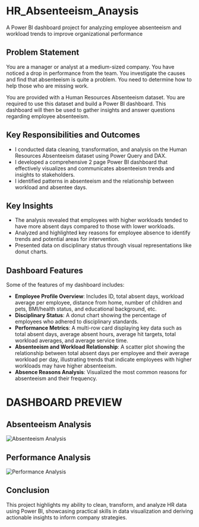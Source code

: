 # HR_Absenteeism_Anaysis
A Power BI dashboard project for analyzing employee absenteeism and workload trends to improve organizational performance

## Problem Statement
You are a manager or analyst at a medium-sized company. You have noticed a drop in performance from the team. You investigate the causes and find that absenteeism is quite a problem. You need to determine how to help those who are missing work.

You are provided with a Human Resources Absenteeism dataset. You are required to use this dataset and build a Power BI dashboard. This dashboard will then be used to gather insights and answer questions regarding employee absenteeism.

## Key Responsibilities and Outcomes
- I conducted data cleaning, transformation, and analysis on the Human Resources Absenteeism dataset using Power Query and DAX.
- I developed a comprehensive 2 page Power BI dashboard that effectively visualizes and communicates absenteeism trends and insights to stakeholders.
- I identified patterns in absenteeism and the relationship between workload and absentee days.

## Key Insights
- The analysis revealed that employees with higher workloads tended to have more absent days compared to those with lower workloads.
- Analyzed and highlighted key reasons for employee absence to identify trends and potential areas for intervention.
- Presented data on disciplinary status through visual representations like donut charts.

## Dashboard Features
Some of the features of my dashboard includes:
- **Employee Profile Overview**: Includes ID, total absent days, workload average per employee, distance from home, number of children and pets, BMI/health status, and educational background, etc.
- **Disciplinary Status**: A donut chart showing the percentage of employees who adhered to disciplinary standards.
- **Performance Metrics**: A multi-row card displaying key data such as total absent days, average absent hours, average hit targets, total workload averages, and average service time.
- **Absenteeism and Workload Relationship**: A scatter plot showing the relationship between total absent days per employee and their average workload per day, illustrating trends that indicate employees with higher workloads may have higher absenteeism.
- **Absence Reasons Analysis**: Visualized the most common reasons for absenteeism and their frequency.

# DASHBOARD PREVIEW

## Absenteeism Analysis
![Absenteeism Analysis](https://github.com/ChidinmaMadukife/HR_Absenteeism_Anaysis/blob/main/Absenteeism%20Analysis.jpg)

## Performance Analysis
![Performance Analysis](https://github.com/ChidinmaMadukife/HR_Absenteeism_Anaysis/blob/main/Employee%20Performance%20Analysis.jpg)


## Conclusion
This project highlights my ability to clean, transform, and analyze HR data using Power BI, showcasing practical skills in data visualization and deriving actionable insights to inform company strategies.
